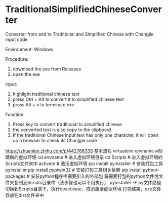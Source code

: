 # TraditionalSimplifiedChineseConverter
Converter from and to Traditional and Simplified Chinese with Changjie input code

Environment:
Windows

Procedure:
1. download the exe from Releases
2. open the exe

Input: 
1. highlight traditional chinese text
2. press Ctrl + Alt to convert it to simplified chinese text
3. press Alt + x to terminate exe

Function:
1. Press key to convert traditional to simplified chinese
2. the converted text is also copy to the clipboard
3. If the traditional Chinese input text has only one character, it will open up a browser to check its Changjie code

https://zhuanlan.zhihu.com/p/442768333
基本流程
virtualenv envname #创建新的虚拟环境
cd envname # 进入虚拟环境目录
cd Scripts # 进入虚拟环境的Scripts文件夹中
activate # 激活虚拟环境
pip install pyinstaller # 安装打包工具pyinstaller
pip install pypiwin32 # 安装打包工具相关依赖
pip install python-packages # 安装python程序中需要引入的外部包
将需要打包的python文件或文件夹复制到Scripts目录中（该步骤也可以不用执行）
pyinstaller -F py文件路径
切换到Scripts目录下，执行deactivate，取消激活虚拟环境
打包结束，exe文件存放在dist文件夹中
